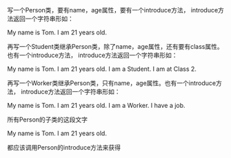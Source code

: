 写一个Person类，要有name，age属性，要有一个introduce方法， introduce方法返回一个字符串形如：

My name is Tom. I am 21 years old.

再写一个Student类继承Person类，除了name，age属性，还有要有class属性。也有一个introduce方法， introduce方法返回一个字符串形如：

My name is Tom. I am 21 years old. I am a Student. I am at Class 2.

再写一个Worker类继承Person类，只有name，age属性。也有一个introduce方法， introduce方法返回一个字符串形如：

My name is Tom. I am 21 years old. I am a Worker. I have a job.

所有Person的子类的这段文字

My name is Tom. I am 21 years old.

都应该调用Person的introduce方法来获得
